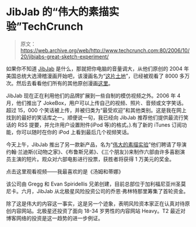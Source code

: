 # JibJab 的“伟大的素描实验”TechCrunch

> 原文：<https://web.archive.org/web/http://www.techcrunch.com:80/2006/10/20/jibjabs-great-sketch-experiment/>

 [](https://web.archive.org/web/20221130211317/http://www.jibjab.com/) 如果你不知道 [JibJab](https://web.archive.org/web/20221130211317/http://www.jibjab.com/) 是什么，那就把你电脑的音量调大，从他们原创的 2004 年美国总统大选滑稽漫画开始吧，该漫画名为“[这片土地](https://web.archive.org/web/20221130211317/http://www.jibjab.com/originals/originals/jibjab/movieid/65)”，已经被观看了 8000 多万次。然后去看看他们所有的其他原创漫画[这里](https://web.archive.org/web/20221130211317/http://www.jibjab.com/originals/)。

JibJab 现在正在利用他们的品牌扩展到一些自制的模仿视频之外。2006 年 4 月，他们推出了 JokeBox，用户可以上传自己的视频、照片、音频或文字笑话。超过 15，000 个笑话被上传，并被归类为“最受欢迎”和其他类别。这是我在网上找到的最好的笑话库之一。顺便说一句，我已经向 JibJab 推荐他们提供最流行笑话的 RSS 提要，并允许用户设置附件(iPod 等)的格式。).有了新的 iTunes 订阅功能，你可以随时在你的 iPod 上看到最后几个视频笑话。

 [](https://web.archive.org/web/20221130211317/http://www.jibjab.com/great_sketch_experiment/video/tom_and_tina) 今天上午，JibJab 推出了另一款新产品，名为“[伟大的素描实验](https://web.archive.org/web/20221130211317/http://www.jibjab.com/great_sketch_experiment)”他们聘请了导演约翰·兰迪斯(《动物之家》、《布鲁斯兄弟》、《三个朋友》)来制作六部由许多喜剧演员主演的短片。观众对六部电影进行投票，获胜者将获得 1 万美元的奖金。

点击这里观看视频——我最喜欢的是《汤姆和蒂娜》

该公司由 Gregg 和 Evan Spiridellis 兄弟创建，目前总部位于加利福尼亚州圣莫尼卡。六月，JibJab 从北极星风险投资公司的乔恩·弗林特那里筹集了首轮资金。

除了这是伟大的内容这一事实，这是另一个迹象，表明风险资本家正在认真对待原创内容网站。北极星还投资了面向 18-34 岁男性的内容网站 Heavy。T2 最近对博客网络的投资是这一趋势的进一步例证。